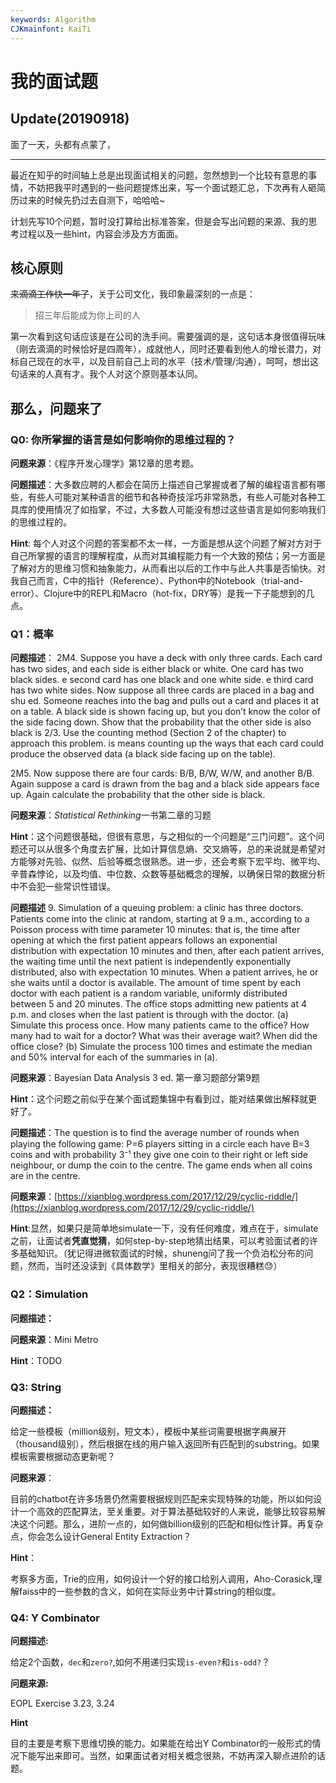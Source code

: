 ```yaml
---
keywords: Algorithm
CJKmainfont: KaiTi
---
```


# 我的面试题

## Update(20190918)

面了一天，头都有点蒙了，

<hr>

最近在知乎的时间轴上总是出现面试相关的问题，忽然想到一个比较有意思的事情，不妨把我平时遇到的一些问题提炼出来，写一个面试题汇总，下次再有人砸简历过来的时候先扔过去自测下，哈哈哈~

计划先写10个问题，暂时没打算给出标准答案，但是会写出问题的来源、我的思考过程以及一些hint，内容会涉及方方面面。

## 核心原则

~~来滴滴工作快一年了~~，关于公司文化，我印象最深刻的一点是：

> 招三年后能成为你上司的人

第一次看到这句话应该是在公司的洗手间。需要强调的是，这句话本身很值得玩味（刚去滴滴的时候恰好是四周年），成就他人，同时还要看到他人的增长潜力，对标自己现在的水平，以及目前自己上司的水平（技术/管理/沟通），呵呵，想出这句话来的人真有才。我个人对这个原则基本认同。

## 那么，问题来了

### Q0: 你所掌握的语言是如何影响你的思维过程的？

**问题来源**：《程序开发心理学》第12章的思考题。

**问题描述**：大多数应聘的人都会在简历上描述自己掌握或者了解的编程语言都有哪些，有些人可能对某种语言的细节和各种奇技淫巧非常熟悉，有些人可能对各种工具库的使用情况了如指掌，不过，大多数人可能没有想过这些语言是如何影响我们的思维过程的。

**Hint**: 每个人对这个问题的答案都不太一样，一方面是想从这个问题了解对方对于自己所掌握的语言的理解程度，从而对其编程能力有一个大致的预估；另一方面是了解对方的思维习惯和抽象能力，从而看出以后的工作中与此人共事是否愉快。对我自己而言，C中的指针（Reference）、Python中的Notebook（trial-and-error）、Clojure中的REPL和Macro（hot-fix，DRY等）是我一下子能想到的几点。

### Q1：概率
**问题描述**：
2M4. Suppose you have a deck with only three cards. Each card has two sides, and each side is either black or white. One card has two black sides.  e second card has one black and one white side.  e third card has two white sides. Now suppose all three cards are placed in a bag and shu ed. Someone reaches into the bag and pulls out a card and places it  at on a table. A black side is shown facing up, but you don’t know the color of the side facing down. Show that the probability that the other side is also black is 2/3. Use the counting method (Section 2 of the chapter) to approach this problem.  is means counting up the ways that each card could produce the observed data (a black side facing up on the table).

2M5. Now suppose there are four cards: B/B, B/W, W/W, and another B/B. Again suppose a card is drawn from the bag and a black side appears face up. Again calculate the probability that the other side is black.

**问题来源**：*Statistical Rethinking*一书第二章的习题

**Hint**：这个问题很基础，但很有意思，与之相似的一个问题是“三门问题”。这个问题还可以从很多个角度去扩展，比如计算信息熵、交叉熵等，总的来说就是希望对方能够对先验、似然、后验等概念很熟悉。进一步，还会考察下宏平均、微平均、辛普森悖论，以及均值、中位数、众数等基础概念的理解，以确保日常的数据分析中不会犯一些常识性错误。

**问题描述**
9. Simulation of a queuing problem: a clinic has three doctors. Patients come into the clinic at random, starting at 9 a.m., according to a Poisson process with time parameter 10 minutes: that is, the time after opening at which the first patient appears follows an exponential distribution with expectation 10 minutes and then, after each patient arrives, the waiting time until the next patient is independently exponentially distributed, also with expectation 10 minutes. When a patient arrives, he or she waits until a doctor is available. The amount of time spent by each doctor with each patient is a random variable, uniformly distributed between 5 and 20 minutes. The office stops admitting new patients at 4 p.m. and closes when the last patient is through with the doctor.
(a) Simulate this process once. How many patients came to the office? How many had to wait for a doctor? What was their average wait? When did the office close?
(b) Simulate the process 100 times and estimate the median and 50% interval for each of the summaries in (a).

**问题来源**：Bayesian Data Analysis 3 ed. 第一章习题部分第9题

**Hint**：这个问题之前似乎在某个面试题集锦中有看到过，能对结果做出解释就更好了。

**问题描述**：The question is to find the average number of rounds when playing the following game: P=6 players sitting in a circle each have B=3 coins and with probability 3⁻¹ they give one coin to their right or left side neighbour, or dump the coin to the centre. The game ends when all coins are in the centre.

**问题来源**：[https://xianblog.wordpress.com/2017/12/29/cyclic-riddle/](https://xianblog.wordpress.com/2017/12/29/cyclic-riddle/)

**Hint**:显然，如果只是简单地simulate一下，没有任何难度，难点在于，simulate之前，让面试者**凭直觉猜**，如何step-by-step地猜出结果，可以考验面试者的许多基础知识。（犹记得进微软面试的时候，shuneng问了我一个负泊松分布的问题，然而，当时还没读到《具体数学》里相关的部分，表现很糟糕:sweat:）

### Q2：Simulation

**问题描述：** 

**问题来源**：Mini Metro

**Hint**：TODO

### Q3: String

**问题描述：**

给定一些模板（million级别，短文本），模板中某些词需要根据字典展开（thousand级别），然后根据在线的用户输入返回所有匹配到的substring。如果模板需要根据动态更新呢？

**问题来源**：

目前的chatbot在许多场景仍然需要根据规则匹配来实现特殊的功能，所以如何设计一个高效的匹配算法，至关重要。对于算法基础较好的人来说，能够比较容易解决这个问题。那么，进阶一点的，如何做billion级别的匹配和相似性计算。再复杂点，你会怎么设计General Entity Extraction？

**Hint**：

考察多方面，Trie的应用，如何设计一个好的接口给别人调用，Aho-Corasick,理解faiss中的一些参数的含义，如何在实际业务中计算string的相似度。

### Q4: Y Combinator

**问题描述:**

给定2个函数，`dec`和`zero?`,如何不用递归实现`is-even?`和`is-odd?`？

**问题来源:**

EOPL Exercise 3.23, 3.24

**Hint**

目的主要是考察下思维切换的能力。如果能在给出Y Combinator的一般形式的情况下能写出来即可。当然，如果面试者对相关概念很熟，不妨再深入聊点进阶的话题。